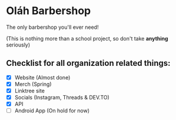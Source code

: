 # Oláh Barbershop
The only barbershop you'll ever need!

(This is nothing more than a school project, so don't take **anything** seriously)

## Checklist for all organization related things:
- [X] Website (Almost done)
- [X] Merch (Spring)
- [X] Linktree site
- [X] Socials (Instagram, Threads & DEV.TO)
- [X] API
- [ ] Android App (On hold for now)
